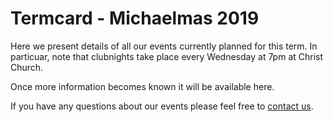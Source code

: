 # Termcard - Michaelmas 2019

Here we present details of all our events currently planned for this term. In particuar, note that clubnights take place every Wednesday at 7pm at Christ Church.

Once more information becomes known it will be available here.  

If you have any questions about our events please feel free to [contact us](/contact).